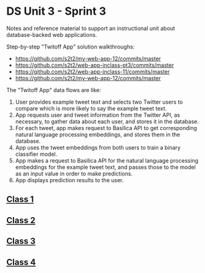 # DS Unit 3 - Sprint 3

Notes and reference material to support an instructional unit about database-backed web applications.

Step-by-step "Twitoff App" solution walkthroughs:
  + https://github.com/s2t2/my-web-app-12/commits/master
  + https://github.com/s2t2/web-app-inclass-pt3/commits/master
  + https://github.com/s2t2/web-app-inclass-11/commits/master
  + https://github.com/s2t2/my-web-app-12/commits/master

The "Twitoff App" data flows are like:

   1. User provides example tweet text and selects two Twitter users to compare which is more likely to say the example tweet text.
   2. App requests user and tweet information from the Twitter API, as necessary, to gather data about each user, and stores it in the database.
   3. For each tweet, app makes request to Basilica API to get corresponding natural language processing embeddings, and stores them in the database.
   4. App uses the tweet embeddings from both users to train a binary classifier model.
   5. App makes a request to Basilica API for the natural language processing embeddings for the example tweet text, and passes those to the model as an input value in order to make predictions.
   6. App displays prediction results to the user.


## [Class 1](/notes/class-1.md)

## [Class 2](/notes/class-2.md)

## [Class 3](/notes/class-3.md)

## [Class 4](/notes/class-4.md)
